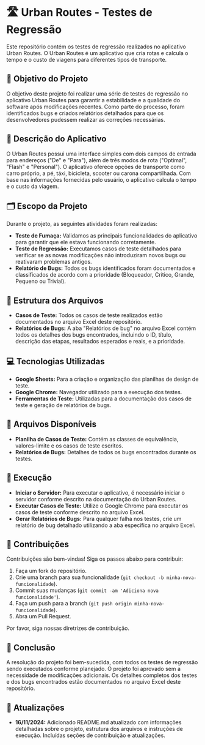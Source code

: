 # 🛣️ Urban Routes - Testes de Regressão

Este repositório contém os testes de regressão realizados no aplicativo Urban Routes. O Urban Routes é um aplicativo que cria rotas e calcula o tempo e o custo de viagens para diferentes tipos de transporte.

## 🎯 Objetivo do Projeto

O objetivo deste projeto foi realizar uma série de testes de regressão no aplicativo Urban Routes para garantir a estabilidade e a qualidade do software após modificações recentes. Como parte do processo, foram identificados bugs e criados relatórios detalhados para que os desenvolvedores pudessem realizar as correções necessárias.

## 📖 Descrição do Aplicativo

O Urban Routes possui uma interface simples com dois campos de entrada para endereços ("De" e "Para"), além de três modos de rota ("Optimal", "Flash" e "Personal"). O aplicativo oferece opções de transporte como carro próprio, a pé, táxi, bicicleta, scooter ou carona compartilhada. Com base nas informações fornecidas pelo usuário, o aplicativo calcula o tempo e o custo da viagem.

## 🗂️ Escopo da Projeto

Durante o projeto, as seguintes atividades foram realizadas:

- **Teste de Fumaça:** Validamos as principais funcionalidades do aplicativo para garantir que ele estava funcionando corretamente.
- **Teste de Regressão:** Executamos casos de teste detalhados para verificar se as novas modificações não introduziram novos bugs ou reativaram problemas antigos.
- **Relatório de Bugs:** Todos os bugs identificados foram documentados e classificados de acordo com a prioridade (Bloqueador, Crítico, Grande, Pequeno ou Trivial).

## 📁 Estrutura dos Arquivos

- **Casos de Teste:** Todos os casos de teste realizados estão documentados no arquivo Excel deste repositório.
- **Relatórios de Bugs:** A aba "Relatórios de bug" no arquivo Excel contém todos os detalhes dos bugs encontrados, incluindo o ID, título, descrição das etapas, resultados esperados e reais, e a prioridade.

## 💻 Tecnologias Utilizadas

- **Google Sheets:** Para a criação e organização das planilhas de design de teste.
- **Google Chrome:** Navegador utilizado para a execução dos testes.
- **Ferramentas de Teste:** Utilizadas para a documentação dos casos de teste e geração de relatórios de bugs.

## 📄 Arquivos Disponíveis

- **Planilha de Casos de Teste:** Contém as classes de equivalência, valores-limite e os casos de teste escritos.
- **Relatórios de Bugs:** Detalhes de todos os bugs encontrados durante os testes.

## 🚀 Execução

- **Iniciar o Servidor:** Para executar o aplicativo, é necessário iniciar o servidor conforme descrito na documentação do Urban Routes.
- **Executar Casos de Teste:** Utilize o Google Chrome para executar os casos de teste conforme descrito no arquivo Excel.
- **Gerar Relatórios de Bugs:** Para qualquer falha nos testes, crie um relatório de bug detalhado utilizando a aba específica no arquivo Excel.

## 🤝 Contribuições

Contribuições são bem-vindas! Siga os passos abaixo para contribuir:

1. Faça um fork do repositório.
2. Crie uma branch para sua funcionalidade (`git checkout -b minha-nova-funcionalidade`).
3. Commit suas mudanças (`git commit -am 'Adiciona nova funcionalidade'`).
4. Faça um push para a branch (`git push origin minha-nova-funcionalidade`).
5. Abra um Pull Request.

Por favor, siga nossas diretrizes de contribuição.

## 🏁 Conclusão

A resolução do projeto foi bem-sucedida, com todos os testes de regressão sendo executados conforme planejado. O projeto foi aprovado sem a necessidade de modificações adicionais. Os detalhes completos dos testes e dos bugs encontrados estão documentados no arquivo Excel deste repositório.

## 📅 Atualizações

- **16/11/2024:** Adicionado README.md atualizado com informações detalhadas sobre o projeto, estrutura dos arquivos e instruções de execução. Incluídas seções de contribuição e atualizações.

